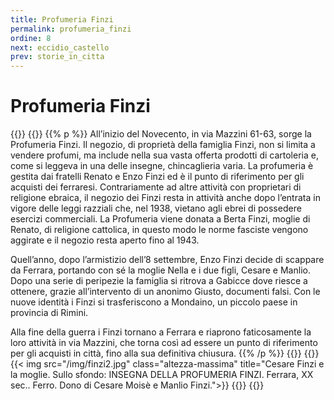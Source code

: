 ```yaml
---
title: Profumeria Finzi
permalink: profumeria_finzi
ordine: 8
next: eccidio_castello
prev: storie_in_citta
---
```

# Profumeria Finzi
{{<row>}}
{{<column>}}
{{% p %}}
All’inizio del Novecento, in via Mazzini 61-63, sorge la Profumeria Finzi. Il negozio, di proprietà della famiglia Finzi, non si limita a vendere profumi, ma include
nella sua vasta offerta prodotti di cartoleria e, come si leggeva in una delle insegne, chincaglieria varia.
La profumeria è gestita dai fratelli Renato e Enzo Finzi ed è il punto di riferimento per gli acquisti dei ferraresi. Contrariamente ad altre attività con proprietari di
religione ebraica, il negozio dei Finzi resta in attività anche dopo l’entrata in vigore delle leggi razziali che, nel 1938, vietano agli ebrei di possedere esercizi
commerciali. La Profumeria viene donata a Berta Finzi, moglie di Renato, di religione cattolica, in questo modo le norme fasciste vengono aggirate e il negozio
resta aperto fino al 1943.

Quell’anno, dopo l’armistizio dell’8 settembre, Enzo Finzi decide di scappare da Ferrara, portando con sé la moglie Nella e i due figli, Cesare e Manlio. Dopo
una serie di peripezie la famiglia si ritrova a Gabicce dove riesce a ottenere, grazie all’intervento di un anonimo Giusto, documenti falsi. Con le nuove identità i
Finzi si trasferiscono a Mondaino, un piccolo paese in provincia di Rimini.

Alla fine della guerra i Finzi tornano a Ferrara e riaprono faticosamente la loro attività in via Mazzini, che torna così ad essere un punto di riferimento per gli
acquisti in città, fino alla sua definitiva chiusura.
{{% /p %}}
{{</column>}}
{{<column>}}
{{< img src="/img/finzi2.jpg" class="altezza-massima" title="Cesare Finzi e la moglie. Sullo sfondo: INSEGNA DELLA PROFUMERIA FINZI. Ferrara, XX sec.. Ferro. Dono di Cesare Moisè e Manlio Finzi.">}}
{{</column>}}
{{</row>}}